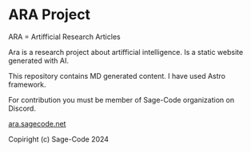# ARA Project

ARA = Artifficial Research Articles

Ara is a research project about artifficial intelligence. Is a static website generated with AI.

This repository contains MD generated content. I have used Astro framework.

For contribution you must be member of Sage-Code organization on Discord.

[ara.sagecode.net](https://ara.sagecode.net)

Copiright (c) Sage-Code 2024

